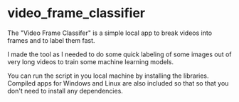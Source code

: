 # video_frame_classifier

The "Video Frame Classifer" is a simple local app to break videos into frames and to label them fast. 

I made the tool as I needed to do some quick labeling of some images out of very long videos to train some machine learning models.

You can run the script in you local machine by installing the libraries. Compiled apps for Windows and Linux are also included so that so that you don't need to install any dependencies. 

